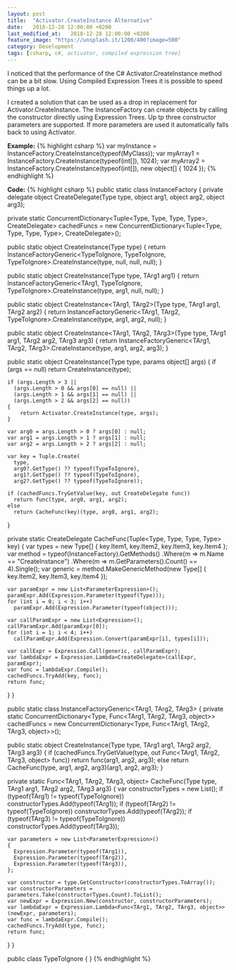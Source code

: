 ```yaml
---
layout: post
title:  "Activator.CreateInstance Alternative"
date:   2018-12-28 12:00:00 +0200
last_modified_at:   2018-12-28 12:00:00 +0200
feature_image: "https://unsplash.it/1200/400?image=500"
category: Development
tags: [csharp, c#, activator, compiled expression tree]
---
```


I noticed that the performance of the C# Activator.CreateInstance method can be
a bit slow. Using Compiled Expression Trees it is possible to speed things up a
lot.

<!-- more -->

I created a solution that can be used as a drop in replacement for
Activator.CreateInstance. The InstanceFactory can create objects by calling the
constructor directly using Expression Trees. Up tp three constructor parameters
are supported. If more parameters are used it automatically falls back to using
Activator.

**Example:**
{% highlight csharp %}
var myInstance = InstanceFactory.CreateInstance(typeof(MyClass));
var myArray1 = InstanceFactory.CreateInstance(typeof(int[]), 1024);
var myArray2 = InstanceFactory.CreateInstance(typeof(int[]), new object[] { 1024 });
{% endhighlight %}

**Code:**
{% highlight csharp %}
public static class InstanceFactory
{
  private delegate object CreateDelegate(Type type, object arg1, object arg2, object arg3);

  private static ConcurrentDictionary<Tuple<Type, Type, Type, Type>, CreateDelegate> cachedFuncs = new ConcurrentDictionary<Tuple<Type, Type, Type, Type>, CreateDelegate>();

  public static object CreateInstance(Type type)
  {
    return InstanceFactoryGeneric<TypeToIgnore, TypeToIgnore, TypeToIgnore>.CreateInstance(type, null, null, null);
  }

  public static object CreateInstance<TArg1>(Type type, TArg1 arg1)
  {
    return InstanceFactoryGeneric<TArg1, TypeToIgnore, TypeToIgnore>.CreateInstance(type, arg1, null, null);
  }

  public static object CreateInstance<TArg1, TArg2>(Type type, TArg1 arg1, TArg2 arg2)
  {
    return InstanceFactoryGeneric<TArg1, TArg2, TypeToIgnore>.CreateInstance(type, arg1, arg2, null);
  }

  public static object CreateInstance<TArg1, TArg2, TArg3>(Type type, TArg1 arg1, TArg2 arg2, TArg3 arg3)
  {
    return InstanceFactoryGeneric<TArg1, TArg2, TArg3>.CreateInstance(type, arg1, arg2, arg3);
  }

  public static object CreateInstance(Type type, params object[] args)
  {
    if (args == null)
      return CreateInstance(type);

    if (args.Length > 3 || 
      (args.Length > 0 && args[0] == null) ||
      (args.Length > 1 && args[1] == null) ||
      (args.Length > 2 && args[2] == null))
    {
        return Activator.CreateInstance(type, args);   
    }

    var arg0 = args.Length > 0 ? args[0] : null;
    var arg1 = args.Length > 1 ? args[1] : null;
    var arg2 = args.Length > 2 ? args[2] : null;

    var key = Tuple.Create(
      type,
      arg0?.GetType() ?? typeof(TypeToIgnore),
      arg1?.GetType() ?? typeof(TypeToIgnore),
      arg2?.GetType() ?? typeof(TypeToIgnore));
    
    if (cachedFuncs.TryGetValue(key, out CreateDelegate func))
      return func(type, arg0, arg1, arg2);
    else
      return CacheFunc(key)(type, arg0, arg1, arg2);
  }

  private static CreateDelegate CacheFunc(Tuple<Type, Type, Type, Type> key)
  {
    var types = new Type[] { key.Item1, key.Item2, key.Item3, key.Item4 };
    var method = typeof(InstanceFactory).GetMethods()
                                        .Where(m => m.Name == "CreateInstance")
                                        .Where(m => m.GetParameters().Count() == 4).Single();
    var generic = method.MakeGenericMethod(new Type[] { key.Item2, key.Item3, key.Item4 });

    var paramExpr = new List<ParameterExpression>();
    paramExpr.Add(Expression.Parameter(typeof(Type)));
    for (int i = 0; i < 3; i++)
      paramExpr.Add(Expression.Parameter(typeof(object)));

    var callParamExpr = new List<Expression>();
    callParamExpr.Add(paramExpr[0]);
    for (int i = 1; i < 4; i++)
      callParamExpr.Add(Expression.Convert(paramExpr[i], types[i]));
    
    var callExpr = Expression.Call(generic, callParamExpr);
    var lambdaExpr = Expression.Lambda<CreateDelegate>(callExpr, paramExpr);
    var func = lambdaExpr.Compile();
    cachedFuncs.TryAdd(key, func);
    return func;
  }
}

public static class InstanceFactoryGeneric<TArg1, TArg2, TArg3>
{
  private static ConcurrentDictionary<Type, Func<TArg1, TArg2, TArg3, object>> cachedFuncs = new ConcurrentDictionary<Type, Func<TArg1, TArg2, TArg3, object>>();

  public static object CreateInstance(Type type, TArg1 arg1, TArg2 arg2, TArg3 arg3)
  {
    if (cachedFuncs.TryGetValue(type, out Func<TArg1, TArg2, TArg3, object> func))
      return func(arg1, arg2, arg3);
    else
      return CacheFunc(type, arg1, arg2, arg3)(arg1, arg2, arg3);
  }

  private static Func<TArg1, TArg2, TArg3, object> CacheFunc(Type type, TArg1 arg1, TArg2 arg2, TArg3 arg3)
  {
    var constructorTypes = new List<Type>();
    if (typeof(TArg1) != typeof(TypeToIgnore))
      constructorTypes.Add(typeof(TArg1));
    if (typeof(TArg2) != typeof(TypeToIgnore))
      constructorTypes.Add(typeof(TArg2));
    if (typeof(TArg3) != typeof(TypeToIgnore))
      constructorTypes.Add(typeof(TArg3));

    var parameters = new List<ParameterExpression>()
    {
      Expression.Parameter(typeof(TArg1)),
      Expression.Parameter(typeof(TArg2)),
      Expression.Parameter(typeof(TArg3)),
    };

    var constructor = type.GetConstructor(constructorTypes.ToArray());
    var constructorParameters = parameters.Take(constructorTypes.Count).ToList();
    var newExpr = Expression.New(constructor, constructorParameters);
    var lambdaExpr = Expression.Lambda<Func<TArg1, TArg2, TArg3, object>>(newExpr, parameters);
    var func = lambdaExpr.Compile();
    cachedFuncs.TryAdd(type, func);
    return func;
  }
}

public class TypeToIgnore
{
}
{% endhighlight %}